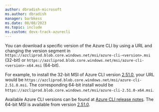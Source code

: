```yaml
---
author: dbradish-microsoft
ms.author: dbradish
manager: barbkess
ms.date: 08/08/2023
ms.topic: include
ms.custom: devx-track-azurecli
---
```

You can download a specific version of the Azure CLI by using a URL and changing the version segment in `https://azcliprod.blob.core.windows.net/msi/azure-cli-<version>.msi` (32-bit) or `https://azcliprod.blob.core.windows.net/msi/azure-cli-<version>-x64.msi` (64-bit).

For example, to install the 32-bit MSI of Azure CLI version [2.51.0](/cli/azure/release-notes-azure-cli#august-01-2023), your URL would be `https://azcliprod.blob.core.windows.net/msi/azure-cli-2.51.0.msi`.  The corresponding 64-bit install would be `https://azcliprod.blob.core.windows.net/msi/azure-cli-2.51.0-x64.msi`.

Available Azure CLI versions can be found at [Azure CLI release notes](../release-notes-azure-cli.md). The 64-bit MSI is available from version [2.51.0](/cli/azure/release-notes-azure-cli#august-01-2023).